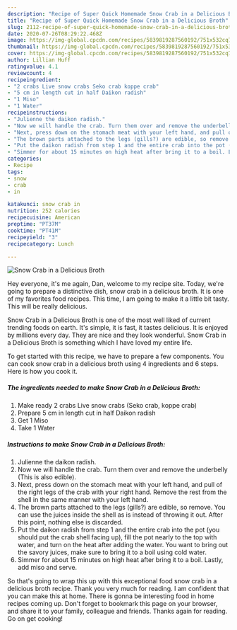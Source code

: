 ```yaml
---
description: "Recipe of Super Quick Homemade Snow Crab in a Delicious Broth"
title: "Recipe of Super Quick Homemade Snow Crab in a Delicious Broth"
slug: 2112-recipe-of-super-quick-homemade-snow-crab-in-a-delicious-broth
date: 2020-07-26T08:29:22.468Z
image: https://img-global.cpcdn.com/recipes/5839819287560192/751x532cq70/snow-crab-in-a-delicious-broth-recipe-main-photo.jpg
thumbnail: https://img-global.cpcdn.com/recipes/5839819287560192/751x532cq70/snow-crab-in-a-delicious-broth-recipe-main-photo.jpg
cover: https://img-global.cpcdn.com/recipes/5839819287560192/751x532cq70/snow-crab-in-a-delicious-broth-recipe-main-photo.jpg
author: Lillian Huff
ratingvalue: 4.1
reviewcount: 4
recipeingredient:
- "2 crabs Live snow crabs Seko crab koppe crab"
- "5 cm in length cut in half Daikon radish"
- "1 Miso"
- "1 Water"
recipeinstructions:
- "Julienne the daikon radish."
- "Now we will handle the crab. Turn them over and remove the underbelly (This is also edible)."
- "Next, press down on the stomach meat with your left hand, and pull of the right legs of the crab with your right hand. Remove the rest from the shell in the same manner with your left hand."
- "The brown parts attached to the legs (gills?) are edible, so remove. You can use the juices inside the shell as is instead of throwing it out. After this point, nothing else is discarded."
- "Put the daikon radish from step 1 and the entire crab into the pot (you should put the crab shell facing up), fill the pot nearly to the top with water, and turn on the heat after adding the water. You want to bring out the savory juices, make sure to bring it to a boil using cold water."
- "Simmer for about 15 minutes on high heat after bring it to a boil. Lastly, add miso and serve."
categories:
- Recipe
tags:
- snow
- crab
- in

katakunci: snow crab in 
nutrition: 252 calories
recipecuisine: American
preptime: "PT37M"
cooktime: "PT41M"
recipeyield: "3"
recipecategory: Lunch

---
```



![Snow Crab in a Delicious Broth](https://img-global.cpcdn.com/recipes/5839819287560192/751x532cq70/snow-crab-in-a-delicious-broth-recipe-main-photo.jpg)

Hey everyone, it's me again, Dan, welcome to my recipe site. Today, we're going to prepare a distinctive dish, snow crab in a delicious broth. It is one of my favorites food recipes. This time, I am going to make it a little bit tasty. This will be really delicious.



Snow Crab in a Delicious Broth is one of the most well liked of current trending foods on earth. It's simple, it is fast, it tastes delicious. It is enjoyed by millions every day. They are nice and they look wonderful. Snow Crab in a Delicious Broth is something which I have loved my entire life.


To get started with this recipe, we have to prepare a few components. You can cook snow crab in a delicious broth using 4 ingredients and 6 steps. Here is how you cook it.

<!--inarticleads1-->

##### The ingredients needed to make Snow Crab in a Delicious Broth:

1. Make ready 2 crabs Live snow crabs (Seko crab, koppe crab)
1. Prepare 5 cm in length cut in half Daikon radish
1. Get 1 Miso
1. Take 1 Water




<!--inarticleads2-->

##### Instructions to make Snow Crab in a Delicious Broth:

1. Julienne the daikon radish.
1. Now we will handle the crab. Turn them over and remove the underbelly (This is also edible).
1. Next, press down on the stomach meat with your left hand, and pull of the right legs of the crab with your right hand. Remove the rest from the shell in the same manner with your left hand.
1. The brown parts attached to the legs (gills?) are edible, so remove. You can use the juices inside the shell as is instead of throwing it out. After this point, nothing else is discarded.
1. Put the daikon radish from step 1 and the entire crab into the pot (you should put the crab shell facing up), fill the pot nearly to the top with water, and turn on the heat after adding the water. You want to bring out the savory juices, make sure to bring it to a boil using cold water.
1. Simmer for about 15 minutes on high heat after bring it to a boil. Lastly, add miso and serve.




So that's going to wrap this up with this exceptional food snow crab in a delicious broth recipe. Thank you very much for reading. I am confident that you can make this at home. There is gonna be interesting food in home recipes coming up. Don't forget to bookmark this page on your browser, and share it to your family, colleague and friends. Thanks again for reading. Go on get cooking!
